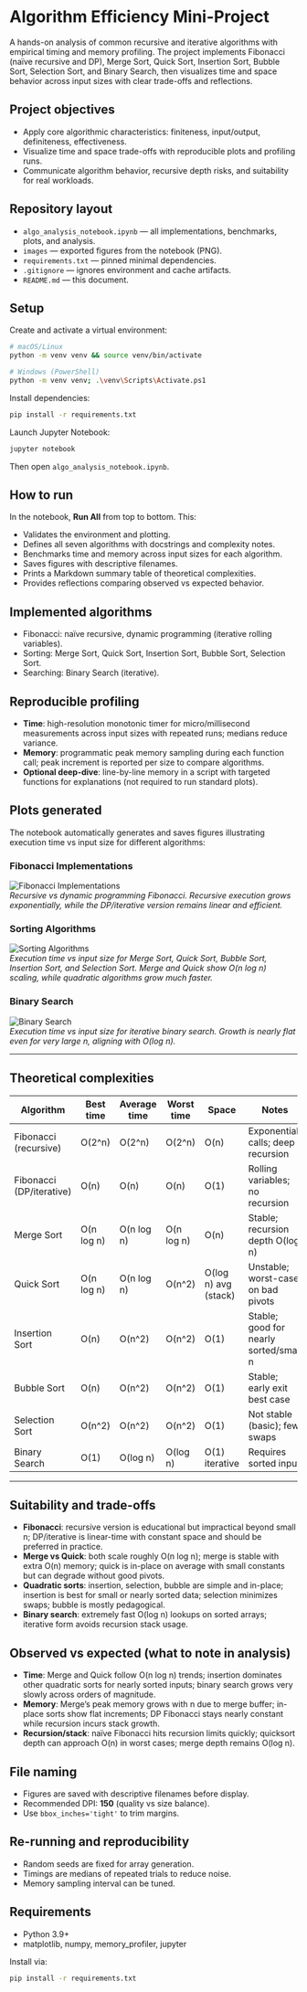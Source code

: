 # Algorithm Efficiency Mini-Project

A hands-on analysis of common recursive and iterative algorithms with empirical timing and memory profiling. The project implements Fibonacci (naïve recursive and DP), Merge Sort, Quick Sort, Insertion Sort, Bubble Sort, Selection Sort, and Binary Search, then visualizes time and space behavior across input sizes with clear trade-offs and reflections.

## Project objectives
- Apply core algorithmic characteristics: finiteness, input/output, definiteness, effectiveness.
- Visualize time and space trade-offs with reproducible plots and profiling runs.
- Communicate algorithm behavior, recursive depth risks, and suitability for real workloads.

## Repository layout
- `algo_analysis_notebook.ipynb` — all implementations, benchmarks, plots, and analysis.
- `images` — exported figures from the notebook (PNG).
- `requirements.txt` — pinned minimal dependencies.
- `.gitignore` — ignores environment and cache artifacts.
- `README.md` — this document.

## Setup
Create and activate a virtual environment:

```bash
# macOS/Linux
python -m venv venv && source venv/bin/activate

# Windows (PowerShell)
python -m venv venv; .\venv\Scripts\Activate.ps1
```

Install dependencies:

```bash
pip install -r requirements.txt
```

Launch Jupyter Notebook:

```bash
jupyter notebook
```

Then open `algo_analysis_notebook.ipynb`.

## How to run
In the notebook, **Run All** from top to bottom. This:

- Validates the environment and plotting.
- Defines all seven algorithms with docstrings and complexity notes.
- Benchmarks time and memory across input sizes for each algorithm.
- Saves figures with descriptive filenames.
- Prints a Markdown summary table of theoretical complexities.
- Provides reflections comparing observed vs expected behavior.

## Implemented algorithms
- Fibonacci: naïve recursive, dynamic programming (iterative rolling variables).
- Sorting: Merge Sort, Quick Sort, Insertion Sort, Bubble Sort, Selection Sort.
- Searching: Binary Search (iterative).

## Reproducible profiling
- **Time**: high-resolution monotonic timer for micro/millisecond measurements across input sizes with repeated runs; medians reduce variance.
- **Memory**: programmatic peak memory sampling during each function call; peak increment is reported per size to compare algorithms.
- **Optional deep-dive**: line-by-line memory in a script with targeted functions for explanations (not required to run standard plots).

## Plots generated

The notebook automatically generates and saves figures illustrating execution time vs input size for different algorithms:

### Fibonacci Implementations
![Fibonacci Implementations](fib_impl.png)  
*Recursive vs dynamic programming Fibonacci. Recursive execution grows exponentially, while the DP/iterative version remains linear and efficient.*

### Sorting Algorithms
![Sorting Algorithms](sort_algos.png)  
*Execution time vs input size for Merge Sort, Quick Sort, Bubble Sort, Insertion Sort, and Selection Sort. Merge and Quick show O(n log n) scaling, while quadratic algorithms grow much faster.*

### Binary Search
![Binary Search](search_impl.png)  
*Execution time vs input size for iterative binary search. Growth is nearly flat even for very large n, aligning with O(log n).*

---

## Theoretical complexities

| Algorithm | Best time | Average time | Worst time | Space | Notes |
|---|---|---|---|---|---|
| Fibonacci (recursive) | O(2^n) | O(2^n) | O(2^n) | O(n) | Exponential calls; deep recursion |
| Fibonacci (DP/iterative) | O(n) | O(n) | O(n) | O(1) | Rolling variables; no recursion |
| Merge Sort | O(n log n) | O(n log n) | O(n log n) | O(n) | Stable; recursion depth O(log n) |
| Quick Sort | O(n log n) | O(n log n) | O(n^2) | O(log n) avg (stack) | Unstable; worst-case on bad pivots |
| Insertion Sort | O(n) | O(n^2) | O(n^2) | O(1) | Stable; good for nearly sorted/small n |
| Bubble Sort | O(n) | O(n^2) | O(n^2) | O(1) | Stable; early exit best case |
| Selection Sort | O(n^2) | O(n^2) | O(n^2) | O(1) | Not stable (basic); few swaps |
| Binary Search | O(1) | O(log n) | O(log n) | O(1) iterative | Requires sorted input |

---

## Suitability and trade-offs
- **Fibonacci**: recursive version is educational but impractical beyond small n; DP/iterative is linear-time with constant space and should be preferred in practice.
- **Merge vs Quick**: both scale roughly O(n log n); merge is stable with extra O(n) memory; quick is in-place on average with small constants but can degrade without good pivots.
- **Quadratic sorts**: insertion, selection, bubble are simple and in-place; insertion is best for small or nearly sorted data; selection minimizes swaps; bubble is mostly pedagogical.
- **Binary search**: extremely fast O(log n) lookups on sorted arrays; iterative form avoids recursion stack usage.

## Observed vs expected (what to note in analysis)
- **Time**: Merge and Quick follow O(n log n) trends; insertion dominates other quadratic sorts for nearly sorted inputs; binary search grows very slowly across orders of magnitude.  
- **Memory**: Merge’s peak memory grows with n due to merge buffer; in-place sorts show flat increments; DP Fibonacci stays nearly constant while recursion incurs stack growth.  
- **Recursion/stack**: naïve Fibonacci hits recursion limits quickly; quicksort depth can approach O(n) in worst cases; merge depth remains O(log n).

## File naming
- Figures are saved with descriptive filenames before display.
- Recommended DPI: **150** (quality vs size balance).  
- Use `bbox_inches='tight'` to trim margins.

## Re-running and reproducibility
- Random seeds are fixed for array generation.
- Timings are medians of repeated trials to reduce noise.
- Memory sampling interval can be tuned.

## Requirements
- Python 3.9+
- matplotlib, numpy, memory_profiler, jupyter

Install via:

```bash
pip install -r requirements.txt
```
